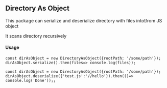 ## Directory As Object 
This package can serialize and deserialize directory with files into\from JS object

It scans directory recursively

#### Usage
```
const dirAsObject = new DirectoryAsObject({rootPath: '/some/path'});
dirAsObject.serialize().then(files=> console.log(files));
```

```
const dirAsObject = new DirectoryAsObject({rootPath: '/some/path'});
dirAsObject.deserialize({'test.js':'//hello'}).then(()=> console.log('Done'));;
```


